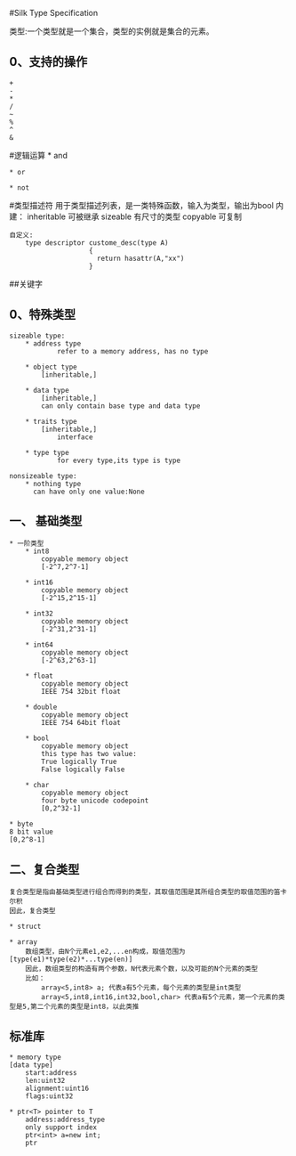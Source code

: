#Silk Type Specification

类型:一个类型就是一个集合，类型的实例就是集合的元素。

## 0、支持的操作
    +
    -
    *
    /
    ~
    %
    ^
    &

#逻辑运算
    * and
    
    * or
    
    * not
    

#类型描述符
    用于类型描述列表，是一类特殊函数，输入为类型，输出为bool
    内建：
        inheritable 可被继承
        sizeable 有尺寸的类型
        copyable 可复制
        
    自定义:
        type descriptor custome_desc(type A)
                        {
                          return hasattr(A,"xx")
                        }
##关键字
    
## 0、特殊类型
    
    sizeable type:
        * address type
                refer to a memory address, has no type
            
        * object type
            [inheritable,]
            
        * data type
            [inheritable,]
            can only contain base type and data type
            
        * traits type
            [inheritable,]
                interface
                
        * type type
                for every type,its type is type
    
    nonsizeable type:
        * nothing type
          can have only one value:None
    
## 一、 基础类型
    * 一阶类型
        * int8
            copyable memory object
            [-2^7,2^7-1]
        
        * int16
            copyable memory object
            [-2^15,2^15-1]
        
        * int32
            copyable memory object
            [-2^31,2^31-1]
        
        * int64
            copyable memory object
            [-2^63,2^63-1]
        
        * float
            copyable memory object
            IEEE 754 32bit float
        
        * double
            copyable memory object
            IEEE 754 64bit float
        
        * bool
            copyable memory object
            this type has two value:
            True logically True
            False logically False
        
        * char
            copyable memory object
            four byte unicode codepoint
            [0,2^32-1]
    
    * byte
    8 bit value
    [0,2^8-1]

## 二、复合类型
    复合类型是指由基础类型进行组合而得到的类型，其取值范围是其所组合类型的取值范围的笛卡尔积
    因此，复合类型
    
    * struct
    
    * array
        数组类型，由N个元素e1,e2,...en构成，取值范围为[type(e1)*type(e2)*...type(en)]
        因此，数组类型的构造有两个参数，N代表元素个数，以及可能的N个元素的类型
        比如：
            array<5,int8> a; 代表a有5个元素，每个元素的类型是int类型
            array<5,int8,int16,int32,bool,char> 代表a有5个元素，第一个元素的类型是5,第二个元素的类型是int8，以此类推
            
    
## 标准库
    * memory type
    [data type]
        start:address
        len:uint32
        alignment:uint16
        flags:uint32
    
    * ptr<T> pointer to T
        address:address_type
        only support index
        ptr<int> a=new int;
        ptr